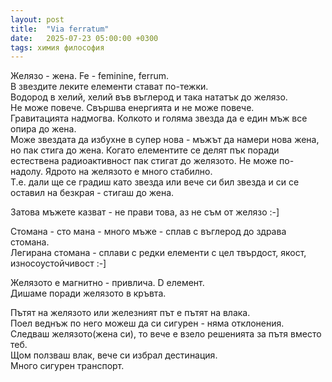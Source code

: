 ```yaml
---
layout: post
title:  "Via ferratum"
date:   2025-07-23 05:00:00 +0300
tags: химия философия
---
```

Желязо - жена. Fe - feminine, ferrum.   
В звездите леките елементи стават по-тежки.   
Водород в хелий, хелий във въглерод и така нататък до желязо.   
Не може повече. Свършва енергията и не може повече.  
Гравитацията надмогва. Колкото и голяма звезда да е един мъж все опира до жена.  
Може звездата да избухне в супер нова - мъжът да намери нова жена, но пак стига до жена. 
Когато елементите се делят пък поради естествена радиоактивност пак стигат до желязото. 
Не може по-надолу. Ядрото на желязото е много стабилно.  
Т.е. дали ще се градиш като звезда или вече си бил звезда и си се оставил на безкрая - стигаш до жена.  

Затова мъжете казват - не прави това, аз не съм от желязо :-]  

Стомана - сто мана - много мъже - сплав с въглерод до здрава стомана.  
Легирана стомана - сплави с редки елементи с цел твърдост, якост, износоустойчивост :-] 

Желязото е магнитно - привлича. D елемент.   
Дишаме поради желязото в кръвта.  

Пътят на желязото или железният път е пътят на влака.  
Поел веднъж по него можеш да си сигурен - няма отклонения.  
Следваш желязото(жена си), то вече е взело решенията за пътя вместо теб.  
Щом ползваш влак, вече си избрал дестинация.    
Много сигурен транспорт. 
